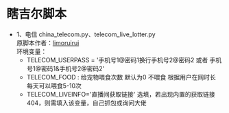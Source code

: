 # 瞎吉尔脚本
- 1、电信 china_telecom.py、telecom_live_lotter.py  
原脚本作者：[limoruirui](https://github.com/limoruirui/misaka)  
环境变量：  
   - TELECOM_USERPASS = '手机号1@密码1换行手机号2@密码2 或者 手机号1@密码1&手机号2@密码2'
   - TELECOM_FOOD  : 给宠物喂食次数 默认为0 不喂食 根据用户在网时长 每天可以喂食5-10次
   - TELECOM_LIVEINFO='直播间获取链接'  选填，若出现内置的获取链接404，则需填入该变量，自己抓包或询问大佬
  

